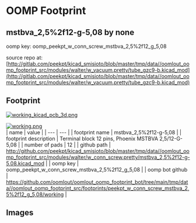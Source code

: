 # OOMP Footprint  
## mstbva_2,5%2f12-g-5,08  by none  
  
oomp key: oomp_peekpt_w_conn_screw_mstbva_2,5%2f12_g_5,08  
  
source repo at: [http://gitlab.com/peekpt/kicad_smisioto/blob/master/tmp/data//oomlout_oomp_footprint_src/modules/walter/w_vacuum.pretty/tube_gzc9-b.kicad_mod](http://gitlab.com/peekpt/kicad_smisioto/blob/master/tmp/data//oomlout_oomp_footprint_src/modules/walter/w_vacuum.pretty/tube_gzc9-b.kicad_mod)  
## Footprint  
  
[![working_kicad_pcb_3d.png](working_kicad_pcb_3d_600.png)](working_kicad_pcb_3d.png)  
  
[![working.png](working_600.png)](working.png)  
| name | value | 
| --- | --- | 
| footprint name | mstbva_2,5%2f12-g-5,08 | 
| footprint description | Terminal block 12 pins, Phoenix MSTBVA 2,5/12-G-5,08 | 
| number of pads | 12 | 
| github path | http://github.com/peekpt/kicad_smisioto/blob/master/tmp/data//oomlout_oomp_footprint_src/modules/walter/w_conn_screw.pretty/mstbva_2,5%2f12-g-5,08.kicad_mod | 
| oomp key | oomp_peekpt_w_conn_screw_mstbva_2,5%2f12_g_5,08 | 
| oomp bot github | https://github.com/oomlout/oomlout_oomp_footprint_bot/tree/main/tmp/data//oomlout_oomp_footprint_src/footprints/peekpt_w_conn_screw_mstbva_2,5%2f12_g_5,08/working | 
## Images  
